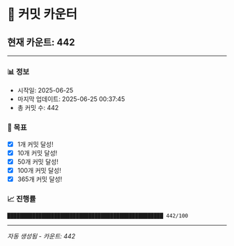 # 🔢 커밋 카운터

## 현재 카운트: 442

---

### 📊 정보
- 시작일: 2025-06-25
- 마지막 업데이트: 2025-06-25 00:37:45
- 총 커밋 수: 442

### 🎯 목표
- [x] 1개 커밋 달성!
- [x] 10개 커밋 달성!
- [x] 50개 커밋 달성!
- [x] 100개 커밋 달성!
- [x] 365개 커밋 달성!

### 📈 진행률
```
██████████████████████████████████████████████████ 442/100
```

---
*자동 생성됨 - 카운트: 442*

